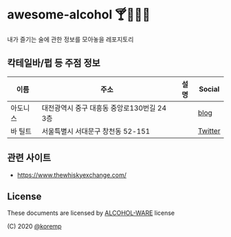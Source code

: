 # awesome-alcohol :cocktail::beers::wine_glass::tropical_drink:

내가 즐기는 술에 관한 정보를 모아놓을 레포지토리

## 칵테일바/펍 등 주점 정보

|이름|주소|설명|Social|
|------|---|---|---|
|아도니스|대전광역시 중구 대흥동 중앙로130번길 24 3층||[blog](https://blog.naver.com/alsol97?proxyReferer=https%3A%2F%2Fwww.google.com%2F)|
|바 틸트|서울특별시 서대문구 창천동 52-151||[Twitter](https://twitter.com/barTILT)|

## 관련 사이트

* https://www.thewhiskyexchange.com/

## License

These documents are licensed by [ALCOHOL-WARE](https://github.com/MakeNowJust/sushi-ware) license

(C) 2020 [@koremp]

[@koremp]: https://github.com/koremp